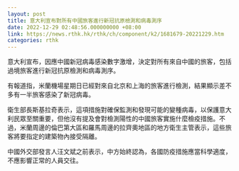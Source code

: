```yaml
---
layout: post
title: 意大利宣布對所有中國旅客進行新冠抗原檢測和病毒測序
date: 2022-12-29 02:48:56.000000000 +08:00
link: https://news.rthk.hk/rthk/ch/component/k2/1681679-20221229.htm
categories: rthk
---
```


意大利宣布，因應中國新冠病毒感染數字激增，決定對所有來自中國的旅客，包括過境旅客進行新冠抗原檢測和病毒測序。

有報道指，米蘭機場星期日已經對來自北京和上海的旅客進行檢測，結果顯示差不多有一半旅客感染了新冠病毒。

衛生部長斯基拉奇表示，這項措施對確保監測和發現可能的變種病毒，以保護意大利民眾至關重要，但他沒有提及會對檢測陽性的中國旅客實施什麼檢疫措施。不過，米蘭周邊的倫巴第大區和羅馬周邊的拉齊奧地區的地方衛生主管表示，這些旅客將要指定的建築物內接受隔離。

中國外交部發言人汪文斌之前表示，中方始終認為，各國防疫措施應當科學適度，不應影響正常的人員交往。
